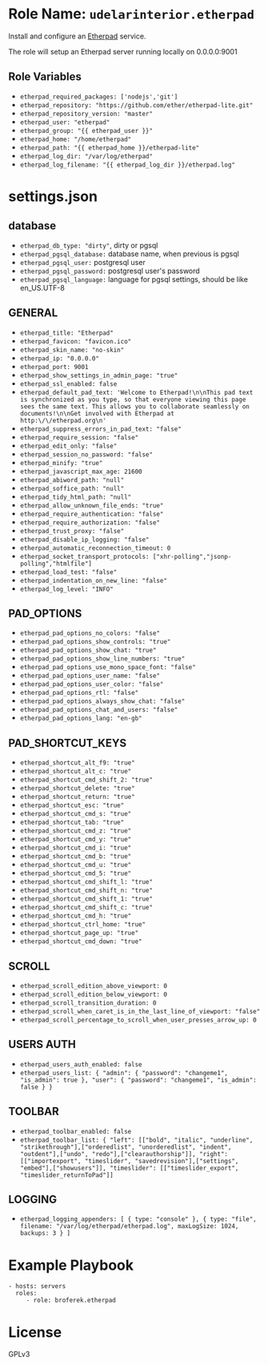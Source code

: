 Role Name: `udelarinterior.etherpad`
=========

Install and configure an [Etherpad](https://etherpad.org/) service.

The role will setup an Etherpad server running locally on 0.0.0.0:9001


Role Variables
--------------
* `etherpad_required_packages: ['nodejs','git']`
* `etherpad_repository: "https://github.com/ether/etherpad-lite.git"`
* `etherpad_repository_version: "master"`
* `etherpad_user: "etherpad"`
* `etherpad_group: "{{ etherpad_user }}"`
* `etherpad_home: "/home/etherpad"`
* `etherpad_path: "{{ etherpad_home }}/etherpad-lite"`
* `etherpad_log_dir: "/var/log/etherpad"`
* `etherpad_log_filename: "{{ etherpad_log_dir }}/etherpad.log"`





# settings.json

## database

* `etherpad_db_type: "dirty"`, dirty or pgsql
* `etherpad_pgsql_database:` database name, when previous is pgsql
* `etherpad_pgsql_user:` postgresql user
* `etherpad_pgsql_password:` postgresql user's password
* `etherpad_pgsql_language:` language for pgsql settings, should be like en_US.UTF-8

GENERAL
--------------
* `etherpad_title: "Etherpad"`
* `etherpad_favicon: "favicon.ico"`
* `etherpad_skin_name: "no-skin"`
* `etherpad_ip: "0.0.0.0"`
* `etherpad_port: 9001`
* `etherpad_show_settings_in_admin_page: "true"`
* `etherpad_ssl_enabled: false`
* `etherpad_default_pad_text: 'Welcome to Etherpad!\n\nThis pad text is synchronized as you type, so that everyone viewing this page sees the same text. This allows you to collaborate seamlessly on documents!\n\nGet involved with Etherpad at http:\/\/etherpad.org\n'`
* `etherpad_suppress_errors_in_pad_text: "false"`
* `etherpad_require_session: "false"`
* `etherpad_edit_only: "false"`
* `etherpad_session_no_password: "false"`
* `etherpad_minify: "true"`
* `etherpad_javascript_max_age: 21600`
* `etherpad_abiword_path: "null"`
* `etherpad_soffice_path: "null"`
* `etherpad_tidy_html_path: "null"`
* `etherpad_allow_unknown_file_ends: "true"`
* `etherpad_require_authentication: "false"`
* `etherpad_require_authorization: "false"`
* `etherpad_trust_proxy: "false"`
* `etherpad_disable_ip_logging: "false"`
* `etherpad_automatic_reconnection_timeout: 0`
* `etherpad_socket_transport_protocols: ["xhr-polling","jsonp-polling","htmlfile"]`
* `etherpad_load_test: "false"`
* `etherpad_indentation_on_new_line: "false"`
* `etherpad_log_level: "INFO"`

PAD_OPTIONS
--------------
* `etherpad_pad_options_no_colors: "false"`
* `etherpad_pad_options_show_controls: "true"`
* `etherpad_pad_options_show_chat: "true"`
* `etherpad_pad_options_show_line_numbers: "true"`
* `etherpad_pad_options_use_mono_space_font: "false"`
* `etherpad_pad_options_user_name: "false"`
* `etherpad_pad_options_user_color: "false"`
* `etherpad_pad_options_rtl: "false"`
* `etherpad_pad_options_always_show_chat: "false"`
* `etherpad_pad_options_chat_and_users: "false"`
* `etherpad_pad_options_lang: "en-gb"`

PAD_SHORTCUT_KEYS
--------------
* `etherpad_shortcut_alt_f9: "true"`
* `etherpad_shortcut_alt_c: "true"`
* `etherpad_shortcut_cmd_shift_2: "true"`
* `etherpad_shortcut_delete: "true"`
* `etherpad_shortcut_return: "true"`
* `etherpad_shortcut_esc: "true"`
* `etherpad_shortcut_cmd_s: "true"`
* `etherpad_shortcut_tab: "true"`
* `etherpad_shortcut_cmd_z: "true"`
* `etherpad_shortcut_cmd_y: "true"`
* `etherpad_shortcut_cmd_i: "true"`
* `etherpad_shortcut_cmd_b: "true"`
* `etherpad_shortcut_cmd_u: "true"`
* `etherpad_shortcut_cmd_5: "true"`
* `etherpad_shortcut_cmd_shift_l: "true"`
* `etherpad_shortcut_cmd_shift_n: "true"`
* `etherpad_shortcut_cmd_shift_1: "true"`
* `etherpad_shortcut_cmd_shift_c: "true"`
* `etherpad_shortcut_cmd_h: "true"`
* `etherpad_shortcut_ctrl_home: "true"`
* `etherpad_shortcut_page_up: "true"`
* `etherpad_shortcut_cmd_down: "true"`

SCROLL
--------------
* `etherpad_scroll_edition_above_viewport: 0`
* `etherpad_scroll_edition_below_viewport: 0`
* `etherpad_scroll_transition_duration: 0`
* `etherpad_scroll_when_caret_is_in_the_last_line_of_viewport: "false"`
* `etherpad_scroll_percentage_to_scroll_when_user_presses_arrow_up: 0`

USERS AUTH
--------------
* `etherpad_users_auth_enabled: false`
* `etherpad_users_list: { "admin": { "password": "changeme1", "is_admin": true }, "user": { "password": "changeme1", "is_admin": false } }`

TOOLBAR
--------------
* `etherpad_toolbar_enabled: false`
* `etherpad_toolbar_list: { "left": [["bold", "italic", "underline", "strikethrough"],["orderedlist", "unorderedlist", "indent", "outdent"],["undo", "redo"],["clearauthorship"]], "right": [["importexport", "timeslider", "savedrevision"],["settings", "embed"],["showusers"]], "timeslider": [["timeslider_export", "timeslider_returnToPad"]]`

LOGGING
--------------
* `etherpad_logging_appenders: [ { type: "console" }, { type: "file", filename: "/var/log/etherpad/etherpad.log", maxLogSize: 1024, backups: 3 } ]`

# Example Playbook

    - hosts: servers
      roles:
         - role: broferek.etherpad

# License

GPLv3

